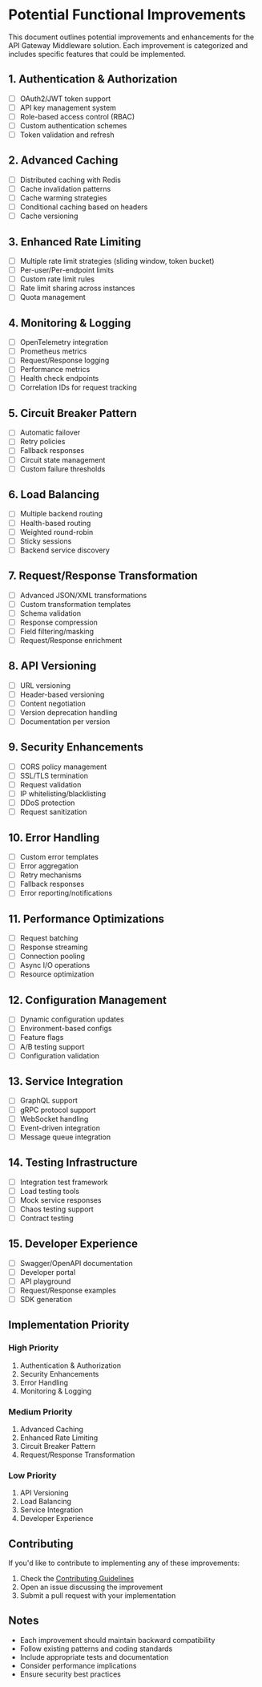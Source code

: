 # Potential Functional Improvements

This document outlines potential improvements and enhancements for the API Gateway Middleware solution. Each improvement is categorized and includes specific features that could be implemented.

## 1. Authentication & Authorization
- [ ] OAuth2/JWT token support
- [ ] API key management system
- [ ] Role-based access control (RBAC)
- [ ] Custom authentication schemes
- [ ] Token validation and refresh

## 2. Advanced Caching
- [ ] Distributed caching with Redis
- [ ] Cache invalidation patterns
- [ ] Cache warming strategies
- [ ] Conditional caching based on headers
- [ ] Cache versioning

## 3. Enhanced Rate Limiting
- [ ] Multiple rate limit strategies (sliding window, token bucket)
- [ ] Per-user/Per-endpoint limits
- [ ] Custom rate limit rules
- [ ] Rate limit sharing across instances
- [ ] Quota management

## 4. Monitoring & Logging
- [ ] OpenTelemetry integration
- [ ] Prometheus metrics
- [ ] Request/Response logging
- [ ] Performance metrics
- [ ] Health check endpoints
- [ ] Correlation IDs for request tracking

## 5. Circuit Breaker Pattern
- [ ] Automatic failover
- [ ] Retry policies
- [ ] Fallback responses
- [ ] Circuit state management
- [ ] Custom failure thresholds

## 6. Load Balancing
- [ ] Multiple backend routing
- [ ] Health-based routing
- [ ] Weighted round-robin
- [ ] Sticky sessions
- [ ] Backend service discovery

## 7. Request/Response Transformation
- [ ] Advanced JSON/XML transformations
- [ ] Custom transformation templates
- [ ] Schema validation
- [ ] Response compression
- [ ] Field filtering/masking
- [ ] Request/Response enrichment

## 8. API Versioning
- [ ] URL versioning
- [ ] Header-based versioning
- [ ] Content negotiation
- [ ] Version deprecation handling
- [ ] Documentation per version

## 9. Security Enhancements
- [ ] CORS policy management
- [ ] SSL/TLS termination
- [ ] Request validation
- [ ] IP whitelisting/blacklisting
- [ ] DDoS protection
- [ ] Request sanitization

## 10. Error Handling
- [ ] Custom error templates
- [ ] Error aggregation
- [ ] Retry mechanisms
- [ ] Fallback responses
- [ ] Error reporting/notifications

## 11. Performance Optimizations
- [ ] Request batching
- [ ] Response streaming
- [ ] Connection pooling
- [ ] Async I/O operations
- [ ] Resource optimization

## 12. Configuration Management
- [ ] Dynamic configuration updates
- [ ] Environment-based configs
- [ ] Feature flags
- [ ] A/B testing support
- [ ] Configuration validation

## 13. Service Integration
- [ ] GraphQL support
- [ ] gRPC protocol support
- [ ] WebSocket handling
- [ ] Event-driven integration
- [ ] Message queue integration

## 14. Testing Infrastructure
- [ ] Integration test framework
- [ ] Load testing tools
- [ ] Mock service responses
- [ ] Chaos testing support
- [ ] Contract testing

## 15. Developer Experience
- [ ] Swagger/OpenAPI documentation
- [ ] Developer portal
- [ ] API playground
- [ ] Request/Response examples
- [ ] SDK generation

## Implementation Priority

### High Priority
1. Authentication & Authorization
2. Security Enhancements
3. Error Handling
4. Monitoring & Logging

### Medium Priority
1. Advanced Caching
2. Enhanced Rate Limiting
3. Circuit Breaker Pattern
4. Request/Response Transformation

### Low Priority
1. API Versioning
2. Load Balancing
3. Service Integration
4. Developer Experience

## Contributing

If you'd like to contribute to implementing any of these improvements:
1. Check the [Contributing Guidelines](../CONTRIBUTING.md)
2. Open an issue discussing the improvement
3. Submit a pull request with your implementation

## Notes

- Each improvement should maintain backward compatibility
- Follow existing patterns and coding standards
- Include appropriate tests and documentation
- Consider performance implications
- Ensure security best practices
